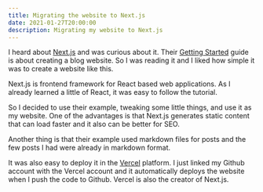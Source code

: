 ```yaml
---
title: Migrating the website to Next.js
date: 2021-01-27T20:00:00
description: Migrating my website to Next.js
---
```


I heard about [Next.js](https://nextjs.org/) and was curious about it. Their [Getting Started](https://nextjs.org/learn/basics/create-nextjs-app) guide is about creating a blog website. So I was reading it and I liked how simple it was to create a website like this.

Next.js is frontend framework for React based web applications. As I already learned a little of React, it was easy to follow the tutorial.

So I decided to use their example, tweaking some little things, and use it as my website. One of the advantages is that Next.js generates static content that can load faster and it also can be better for SEO.

Another thing is that their example used markdown files for posts and the few posts I had were already in markdown format.

It was also easy to deploy it in the [Vercel](https://vercel.com/) platform. I just linked my Github account with the Vercel account and it automatically deploys the website when I push the code to Github. Vercel is also the creator of Next.js.
